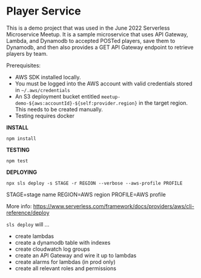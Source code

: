 # Player Service

This is a demo project that was used in the June 2022 Serverless Microservice Meetup. It is a sample microservice that uses API Gateway, Lambda, and Dynamodb to accepted POSTed players, save them to Dynamodb, and then also provides a GET API Gateway endpoint to retrieve players by team.

Prerequisites:
  - AWS SDK installed locally.
  - You must be logged into the AWS account with valid credentials stored in `~/.aws/credentials`
  - An S3 deployment bucket entitled `meetup-demo-${aws:accountId}-${self:provider.region}` in the target region. This needs to be created manually.
  - Testing requires docker
  
**INSTALL**

`npm install`

**TESTING**

`npm test`

**DEPLOYING**

`npx sls deploy -s STAGE -r REGION --verbose --aws-profile PROFILE`

STAGE=stage name
REGION=AWS region
PROFILE=AWS profile

More info: https://www.serverless.com/framework/docs/providers/aws/cli-reference/deploy

`sls deploy` will ...

- create lambdas
- create a dynamodb table with indexes
- create cloudwatch log groups
- create an API Gateway and wire it up to lambdas
- create alarms for lambdas (in prod only)
- create all relevant roles and permissions

